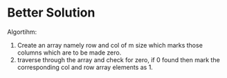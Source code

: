 

#  Better Solution

Algortihm:
1. Create an array namely row and col of m size which marks those columns which are to be made zero.
2. traverse through the array and check for zero, if 0 found then mark the corresponding col and row array elements as 1.
